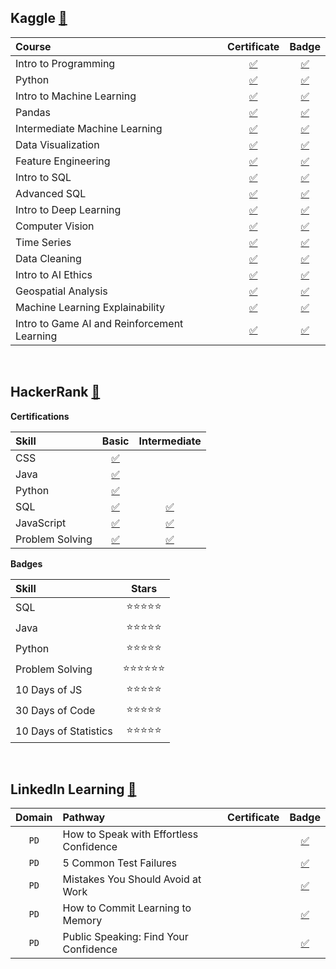 ## **Kaggle** [📍](https://www.kaggle.com/allenbphilip)

|**Course**|**Certificate**|**Badge**|
|:---------|:-------------:|:-------:|
| Intro to Programming | [✅](https://github.com/abphilip-work/Certifications/blob/master/Personal/Achievements/Kaggle%20Intro%20to%20Programming.png) | [✅](https://www.kaggle.com/learn/certification/allenbphilip/intro-to-programming) |
| Python | [✅](https://github.com/abphilip-work/Certifications/blob/master/Personal/Achievements/Kaggle%20Python.png) | [✅](https://www.kaggle.com/learn/certification/allenbphilip/python) |
| Intro to Machine Learning | [✅](https://github.com/abphilip-work/Certifications/blob/master/Personal/Achievements/Kaggle%20Intro%20to%20Machine%20Learning.png) | [✅](https://www.kaggle.com/learn/certification/allenbphilip/intro-to-machine-learning) |
| Pandas | [✅](https://github.com/abphilip-work/Certifications/blob/master/Personal/Achievements/Kaggle%20Pandas.png) | [✅](https://www.kaggle.com/learn/certification/allenbphilip/pandas) |
| Intermediate Machine Learning | [✅](https://github.com/abphilip-work/Certifications/blob/master/Personal/Achievements/Kaggle%20Intermediate%20Machine%20Learning.png) | [✅](https://www.kaggle.com/learn/certification/allenbphilip/intermediate-machine-learning) |
| Data Visualization | [✅](https://github.com/abphilip-work/Certifications/blob/master/Personal/Achievements/Kaggle%20Data%20Visualization.png) | [✅](https://www.kaggle.com/learn/certification/allenbphilip/data-visualization) |
| Feature Engineering | [✅](https://github.com/abphilip-work/Certifications/blob/master/Personal/Achievements/Kaggle%20Feature%20Engineering.png) | [✅](https://www.kaggle.com/learn/certification/allenbphilip/feature-engineering) |
| Intro to SQL | [✅](https://github.com/abphilip-work/Certifications/blob/master/Personal/Achievements/Kaggle%20Intro%20to%20SQL.png) | [✅](https://www.kaggle.com/learn/certification/allenbphilip/intro-to-sql) |
| Advanced SQL | [✅](https://github.com/abphilip-work/Certifications/blob/master/Personal/Achievements/Kaggle%20Advanced%20SQL.png) | [✅](https://www.kaggle.com/learn/certification/allenbphilip/advanced-sql) |
| Intro to Deep Learning | [✅](https://github.com/abphilip-work/Certifications/blob/master/Personal/Achievements/Kaggle%20Intro%20to%20Deep%20Learning.png) | [✅](https://www.kaggle.com/learn/certification/allenbphilip/intro-to-deep-learning) |
| Computer Vision | [✅](https://github.com/abphilip-work/Certifications/blob/master/Personal/Achievements/Kaggle%20Computer%20Vision.png) | [✅](https://www.kaggle.com/learn/certification/allenbphilip/computer-vision) |
| Time Series | [✅](https://github.com/abphilip-work/Certifications/blob/master/Personal/Achievements/Kaggle%20Time%20Series.png) | [✅](https://www.kaggle.com/learn/certification/allenbphilip/time-series) |
| Data Cleaning | [✅](https://github.com/abphilip-work/Certifications/blob/master/Personal/Achievements/Kaggle%20Data%20Cleaning.png) | [✅](https://www.kaggle.com/learn/certification/allenbphilip/data-cleaning) |
| Intro to AI Ethics | [✅](https://github.com/abphilip-work/Certifications/blob/master/Personal/Achievements/Kaggle%20Intro%20to%20AI%20Ethics.png) | [✅](https://www.kaggle.com/learn/certification/allenbphilip/intro-to-ai-ethics) |
| Geospatial Analysis | [✅](https://github.com/abphilip-work/Certifications/blob/master/Personal/Achievements/Kaggle%20Geospatial%20Analysis.png) | [✅](https://www.kaggle.com/learn/certification/allenbphilip/geospatial-analysis) |
| Machine Learning Explainability | [✅](https://github.com/abphilip-work/Certifications/blob/master/Personal/Achievements/Kaggle%20Machine%20Learning%20Explainability.png) | [✅](https://www.kaggle.com/learn/certification/allenbphilip/machine-learning-explainability) |
| Intro to Game AI and Reinforcement Learning | [✅](https://github.com/abphilip-work/Certifications/blob/master/Personal/Achievements/Kaggle%20Intro%20to%20Game%20AI%20and%20Reinforcement%20Learning.png) | [✅](https://www.kaggle.com/learn/certification/allenbphilip/intro-to-game-ai-and-reinforcement-learning) |

<br>

## **HackerRank** [📍](https://www.hackerrank.com/idk_the_answers)

**Certifications**

|**Skill**|**Basic**|**Intermediate**|
|:--------|:-------:|:--------------:|
| CSS | [✅](https://www.hackerrank.com/certificates/74e2c133af56) |
| Java | [✅](https://www.hackerrank.com/certificates/4df727d4313d) |
| Python | [✅](https://www.hackerrank.com/certificates/b62c983ccd51) |
| SQL | [✅](https://www.hackerrank.com/certificates/6ff6bdfb759d) | [✅](https://www.hackerrank.com/certificates/1a7c76db90d8) |
| JavaScript | [✅](https://www.hackerrank.com/certificates/15a72ed34c08) | [✅](https://www.hackerrank.com/certificates/947a39a12f85) |
| Problem Solving | [✅](https://www.hackerrank.com/certificates/50bfb6b47406) | [✅](https://www.hackerrank.com/certificates/94992adf1706) |

**Badges**

|**Skill**|**Stars**|
|:--------|:-------:|
| SQL | ⭐⭐⭐⭐⭐ |
| Java | ⭐⭐⭐⭐⭐ |
| Python | ⭐⭐⭐⭐⭐ |
| Problem Solving | ⭐⭐⭐⭐⭐⭐ |
| 10 Days of JS | ⭐⭐⭐⭐⭐ |
| 30 Days of Code | ⭐⭐⭐⭐⭐ |
| 10 Days of Statistics | ⭐⭐⭐⭐⭐ |

<br>

## **LinkedIn Learning** [📍](https://www.linkedin.com/in/allenbphilip)

|**Domain**|**Pathway**|**Certificate**|**Badge**|
|:--------:|:----------|:-------------:|:-------:|
| `PD` | How to Speak with Effortless Confidence | | [✅](https://www.linkedin.com/learning/certificates/c5d4377b468fa12151feb7201a9994b5fbb877dff193d178ee38e989389ca6e3) |
| `PD` | 5 Common Test Failures | | [✅](https://www.linkedin.com/learning/certificates/726ac1c0404e8fb6f4904690047a467a520a539e507ef1fe6102cd5045dbebcd) |
| `PD` | Mistakes You Should Avoid at Work | | [✅](https://www.linkedin.com/learning/certificates/d2dc3cabde13535efb1b73131f5c665c4329b67e05719017e9b6b378fcf0b874) |
| `PD` | How to Commit Learning to Memory | | [✅](https://www.linkedin.com/learning/certificates/4d41104ef617edc4cb05be1cdf63bfd8e015dbbe004d0e89cb36c719123e2c7f) |
| `PD` | Public Speaking: Find Your Confidence | | [✅](https://www.linkedin.com/learning/certificates/9672c12361343e6e13c2fdedd516832d3dd1bb8cd9b04b23b033f11e72e14614) |
